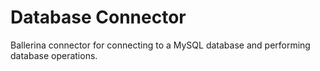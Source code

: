 # Database Connector
Ballerina connector for connecting to a MySQL database and performing database operations.
